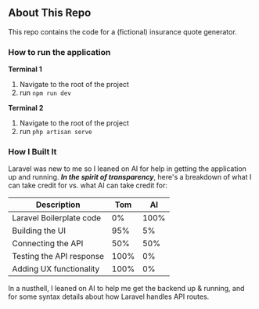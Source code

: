 ## About This Repo

This repo contains the code for a (fictional) insurance quote generator.

### How to run the application

**Terminal 1**

1. Navigate to the root of the project
2. run `npm run dev`

**Terminal 2**

1. Navigate to the root of the project
2. run `php artisan serve`

### How I Built It

Laravel was new to me so I leaned on AI for help in getting the application up and running. **_In the spirit of transparency_**, here's a breakdown of what I can take credit for vs. what AI can take credit for:

| Description              | Tom  | AI   |
| ------------------------ | ---- | ---- |
| Laravel Boilerplate code | 0%   | 100% |
| Building the UI          | 95%  | 5%   |
| Connecting the API       | 50%  | 50%  |
| Testing the API response | 100% | 0%   |
| Adding UX functionality  | 100% | 0%   |

In a nusthell, I leaned on AI to help me get the backend up & running, and for some syntax details about how Laravel handles API routes.
